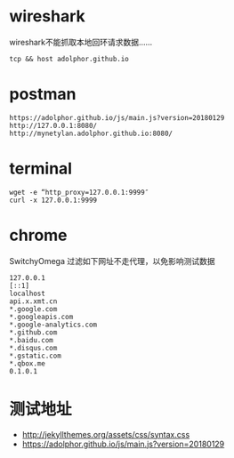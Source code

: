 
# wireshark

wireshark不能抓取本地回环请求数据……

```shell
tcp && host adolphor.github.io
```

# postman

```shell
https://adolphor.github.io/js/main.js?version=20180129
http://127.0.0.1:8080/
http://mynetylan.adolphor.github.io:8080/
```

# terminal

```
wget -e “http_proxy=127.0.0.1:9999″ 
curl -x 127.0.0.1:9999
```

# chrome

SwitchyOmega 过滤如下网址不走代理，以免影响测试数据

```log
127.0.0.1
[::1]
localhost
api.x.xmt.cn
*.google.com
*.googleapis.com
*.google-analytics.com
*.github.com
*.baidu.com
*.disqus.com
*.gstatic.com
*.qbox.me
0.1.0.1
```

# 测试地址

* http://jekyllthemes.org/assets/css/syntax.css
* https://adolphor.github.io/js/main.js?version=20180129





